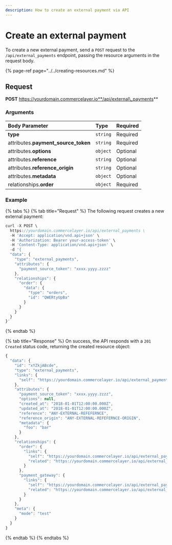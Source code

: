 ```yaml
---
description: How to create an external payment via API
---
```


# Create an external payment

To create a new external payment, send a `POST` request to the `/api/external_payments` endpoint, passing the resource arguments in the request body.

{% page-ref page="../../creating-resources.md" %}

## Request

**POST** https://yourdomain.commercelayer.io**/api/external\_payments**

### Arguments

| Body Parameter | Type | Required |
| :--- | :--- | :--- |
| **type** | `string` | Required |
| attributes.**payment\_source\_token** | `string` | Required |
| attributes.**options** | `object` | Optional |
| attributes.**reference** | `string` | Optional |
| attributes.**reference\_origin** | `string` | Optional |
| attributes.**metadata** | `object` | Optional |
| relationships.**order** | `object` | Required |

### Example

{% tabs %}
{% tab title="Request" %}
The following request creates a new external payment:

```javascript
curl -X POST \
  https://yourdomain.commercelayer.io/api/external_payments \
  -H 'Accept: application/vnd.api+json' \
  -H 'Authorization: Bearer your-access-token' \
  -H 'Content-Type: application/vnd.api+json' \
  -d '{
  "data": {
    "type": "external_payments",
    "attributes": {
      "payment_source_token": "xxxx.yyyy.zzzz"
    },
    "relationships": {
      "order": {
        "data": {
          "type": "orders",
          "id": "QWERtyUpBa"
        }
      }
    }
  }
}'
```
{% endtab %}

{% tab title="Response" %}
On success, the API responds with a `201 Created` status code, returning the created resource object:

```javascript
{
  "data": {
    "id": "xYZkjABcde",
    "type": "external_payments",
    "links": {
      "self": "https://yourdomain.commercelayer.io/api/external_payments/xYZkjABcde"
    },
    "attributes": {
      "payment_source_token": "xxxx.yyyy.zzzz",
      "options": null,
      "created_at": "2018-01-01T12:00:00.000Z",
      "updated_at": "2018-01-01T12:00:00.000Z",
      "reference": "ANY-EXTERNAL-REFEFERNCE",
      "reference_origin": "ANY-EXTERNAL-REFEFERNCE-ORIGIN",
      "metadata": {
        "foo": "bar"
      }
    },
    "relationships": {
      "order": {
        "links": {
          "self": "https://yourdomain.commercelayer.io/api/external_payments/xYZkjABcde/relationships/order",
          "related": "https://yourdomain.commercelayer.io/api/external_payments/xYZkjABcde/order"
        }
      },
      "payment_gateway": {
        "links": {
          "self": "https://yourdomain.commercelayer.io/api/external_payments/xYZkjABcde/relationships/payment_gateway",
          "related": "https://yourdomain.commercelayer.io/api/external_payments/xYZkjABcde/payment_gateway"
        }
      }
    },
    "meta": {
      "mode": "test"
    }
  }
}
```
{% endtab %}
{% endtabs %}

